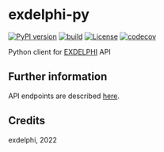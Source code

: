 # exdelphi-py

[![PyPI version](https://img.shields.io/pypi/v/exdelphi.svg)](https://pypi.python.org/pypi/exdelphi)
[![build](https://github.com/exdelphi/exdelphi-py/actions/workflows/example.yml/badge.svg)](https://github.com/exdelphi/exdelphi-py/actions/workflows/example.yml)
[![License](https://img.shields.io/pypi/l/exdelphi.svg)](LICENSE)
[![codecov](https://codecov.io/gh/exdelphi/exdelphi-py/branch/master/graph/badge.svg)](https://codecov.io/gh/exdelphi/exdelphi-py)


Python client for [EXDELPHI](https://www.exdelphi.com/) API

## Further information

API endpoints are described [here](http://api.exdelphi.com/docs).

## Credits

exdelphi, 2022
